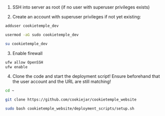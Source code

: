 1. SSH into server as root (if no user with superuser privileges exists)

2. Create an account with superuser privileges if not yet existing:
```bash
adduser cookietemple_dev

usermod -aG sudo cookietemple_dev

su cookietemple_dev
```

3. Enable firewall
```bash
ufw allow OpenSSH
ufw enable
```

4. Clone the code and start the deployment script! Ensure beforehand that the user account and the URL are still matching!
```bash
cd ~

git clone https://github.com/cookiejar/cookietemple_website
```
```bash
sudo bash cookietemple_website/deployment_scripts/setup.sh
```

